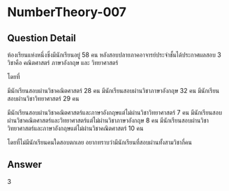 # NumberTheory-007
## Question Detail
ห้องเรียนแห่งหนึ่งซึ่งมีนักเรียนอยู่ 58 คน หลังสอบปลายภาคอาจารย์ประจำชั้นได้ประกาศผลสอบ 3 วิชาคือ คณิตศาสตร์ ภาษาอังกฤษ และ วิทยาศาสตร์ 

โดยที่

มีนักเรียนสอบผ่านวิชาคณิตศาสตร์ 28 คน
มีนักเรียนสอบผ่านวิชาภาษาอังกฤษ 32 คน
มีนักเรียนสอบผ่านวิชาวิทยาศาสตร์ 29 คน

มีนักเรียนสอบผ่านวิชาคณิตศาสตร์และภาษาอังกฤษแต่ไม่ผ่านวิชาวิทยาศาสตร์ 7 คน
มีนักเรียนสอบผ่านวิชาคณิตศาสตร์และวิทยาศาสตร์แต่ไม่ผ่านวิชาภาษาอังกฤษ 8 คน
มีนักเรียนสอบผ่านวิชาวิทยาศาสตร์และภาษาอังกฤษแต่ไม่ผ่านวิชาคณิตศาสตร์ 10 คน

โดยที่ไม่มีนักเรียนคนใดสอบตกเลย อยากทราบว่ามีนักเรียนที่สอบผ่านทั้งสามวิชากี่คน

## Answer
3
